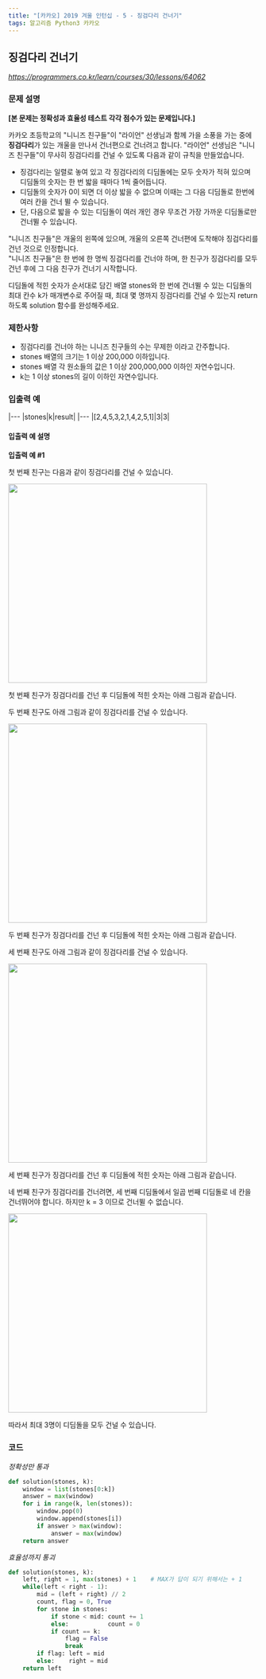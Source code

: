 ```yaml
---
title: "[카카오] 2019 겨울 인턴십 - 5 - 징검다리 건너기"
tags: 알고리즘 Python3 카카오
---
```


## 징검다리 건너기

*<https://programmers.co.kr/learn/courses/30/lessons/64062>*

### 문제 설명

**[본 문제는 정확성과 효율성 테스트 각각 점수가 있는 문제입니다.]**

카카오 초등학교의 "니니즈 친구들"이 "라이언" 선생님과 함께 가을 소풍을 가는 중에 **징검다리**가 있는 개울을 만나서 건너편으로 건너려고 합니다. "라이언" 선생님은 "니니즈 친구들"이 무사히 징검다리를 건널 수 있도록 다음과 같이 규칙을 만들었습니다.

* 징검다리는 일렬로 놓여 있고 각 징검다리의 디딤돌에는 모두 숫자가 적혀 있으며 디딤돌의 숫자는 한 번 밟을 때마다 1씩 줄어듭니다.
* 디딤돌의 숫자가 0이 되면 더 이상 밟을 수 없으며 이때는 그 다음 디딤돌로 한번에 여러 칸을 건너 뛸 수 있습니다.
* 단, 다음으로 밟을 수 있는 디딤돌이 여러 개인 경우 무조건 가장 가까운 디딤돌로만 건너뛸 수 있습니다.

"니니즈 친구들"은 개울의 왼쪽에 있으며, 개울의 오른쪽 건너편에 도착해야 징검다리를 건넌 것으로 인정합니다.<br>
"니니즈 친구들"은 한 번에 한 명씩 징검다리를 건너야 하며, 한 친구가 징검다리를 모두 건넌 후에 그 다음 친구가 건너기 시작합니다.

디딤돌에 적힌 숫자가 순서대로 담긴 배열 stones와 한 번에 건너뛸 수 있는 디딤돌의 최대 칸수 k가 매개변수로 주어질 때, 최대 몇 명까지 징검다리를 건널 수 있는지 return 하도록 solution 함수를 완성해주세요.

### 제한사항

* 징검다리를 건너야 하는 니니즈 친구들의 수는 무제한 이라고 간주합니다.
* stones 배열의 크기는 1 이상 200,000 이하입니다.
* stones 배열 각 원소들의 값은 1 이상 200,000,000 이하인 자연수입니다.
* k는 1 이상 stones의 길이 이하인 자연수입니다.

### 입출력 예

|---
|stones|k|result|
|---
|[2,4,5,3,2,1,4,2,5,1]|3|3|

#### 입출력 예 설명

**입출력 예 #1**

첫 번째 친구는 다음과 같이 징검다리를 건널 수 있습니다.

<img src="https://grepp-programmers.s3.ap-northeast-2.amazonaws.com/files/production/4560e242-cf83-4e77-a14c-174f3831499d/step_stones_104.png" width="400px">

첫 번째 친구가 징검다리를 건넌 후 디딤돌에 적힌 숫자는 아래 그림과 같습니다.

두 번째 친구도 아래 그림과 같이 징검다리를 건널 수 있습니다.

<img src="https://grepp-programmers.s3.ap-northeast-2.amazonaws.com/files/production/d64f29ac-3e35-4fd3-91fa-4d70e3b6c80a/step_stones_101.png" width="400px">

두 번째 친구가 징검다리를 건넌 후 디딤돌에 적힌 숫자는 아래 그림과 같습니다.

세 번째 친구도 아래 그림과 같이 징검다리를 건널 수 있습니다.

<img src="https://grepp-programmers.s3.ap-northeast-2.amazonaws.com/files/production/369bc8a1-7017-4135-a499-505247ab9cfc/step_stones_102.png" width="400px">

세 번째 친구가 징검다리를 건넌 후 디딤돌에 적힌 숫자는 아래 그림과 같습니다.

네 번째 친구가 징검다리를 건너려면, 세 번째 디딤돌에서 일곱 번째 디딤돌로 네 칸을 건너뛰어야 합니다. 하지만 k = 3 이므로 건너뛸 수 없습니다.

<img src="https://grepp-programmers.s3.ap-northeast-2.amazonaws.com/files/production/e44e0a83-e637-48ad-858c-4c135c3b078f/step_stones_103.png" width="400px">

따라서 최대 3명이 디딤돌을 모두 건널 수 있습니다.

### 코드

*정확성만 통과*
``` python
def solution(stones, k):
    window = list(stones[0:k])
    answer = max(window)
    for i in range(k, len(stones)):
        window.pop(0)
        window.append(stones[i])
        if answer > max(window):
            answer = max(window)
    return answer
```

*효율성까지 통괴*
``` python
def solution(stones, k):
    left, right = 1, max(stones) + 1    # MAX가 답이 되기 위해서는 + 1
    while(left < right - 1):
        mid = (left + right) // 2
        count, flag = 0, True
        for stone in stones:
            if stone < mid: count += 1
            else:           count = 0
            if count == k:
                flag = False
                break
        if flag: left = mid
        else:    right = mid
    return left
```
